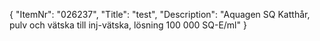 {
  "ItemNr": "026237",
  "Title": "test",
  "Description": "Aquagen SQ Katthår, pulv och vätska till inj-vätska, lösning 100 000 SQ-E/ml"
}